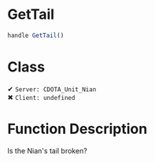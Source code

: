 # GetTail
```js	
handle GetTail()
```
# Class
✔ `Server: CDOTA_Unit_Nian`  
✖ `Client: undefined`  

# Function Description
Is the Nian's tail broken?

